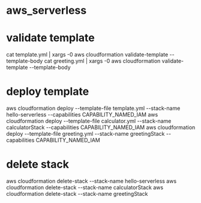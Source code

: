 # aws_serverless

# validate template
cat template.yml | xargs -0 aws cloudformation validate-template --template-body
cat greeting.yml | xargs -0 aws cloudformation validate-template --template-body


# deploy template
aws cloudformation deploy --template-file template.yml --stack-name hello-serverless --capabilities CAPABILITY_NAMED_IAM
aws cloudformation deploy --template-file calculator.yml --stack-name calculatorStack --capabilities CAPABILITY_NAMED_IAM
aws cloudformation deploy --template-file greeting.yml --stack-name greetingStack --capabilities CAPABILITY_NAMED_IAM

# delete stack
aws cloudformation delete-stack --stack-name hello-serverless
aws cloudformation delete-stack --stack-name calculatorStack
aws cloudformation delete-stack --stack-name greetingStack